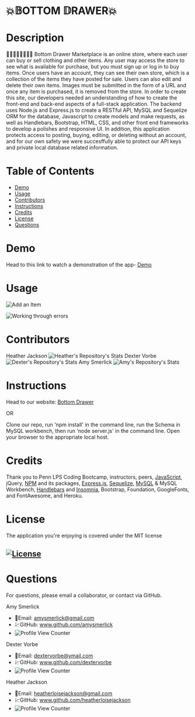 # 💥𝔹OTTOM 𝔻RAWER💥

# Description
👚🥽👗👖👔🥾👠👜
Bottom Drawer Marketplace is an online store, where each user can buy or sell clothing and other items. Any user may access the store to see what is available for purchase, but you must sign up or log in to buy items. Once users have an account, they can see their own store, which is a collection of the items they have posted for sale. Users can also edit and delete their own items. Images must be submitted in the form of a URL and once any item is purchased, it is removed from the store. In order to create this site, our developers needed an understanding of how to create the front-end and back-end aspects of a full-stack application. The backend uses Node.js and Express.js to create a RESTful API, MySQL and Sequelize ORM for the database, Javascript to create models and make requests, as well as Handlebars, Bootstrap, HTML, CSS, and other front end frameworks to develop a polishes and responsive UI. In addition, this application protects access to posting, buying, editing, or deleting without an account, and for our own safety we were succesffully able to protect our API keys and private local database related information.

 # Table of Contents
 * [Demo](#demo)
 * [Usage](#usage)
 * [Contributors](#contributors)
 * [Instructions](#instructions)
 * [Credits](#credits)
 * [License](#license)
 * [Questions](#questions)

# Demo
Head to this link to watch a demonstration of the app- [Demo]()

# Usage

![Add an Item](https://user-images.githubusercontent.com/77814900/122253194-f1fadd80-ce99-11eb-90cc-253d58d5fdc1.png)



![Working through errors](https://user-images.githubusercontent.com/77814900/122219207-33c95b00-ce7d-11eb-9e99-3b1cfd44442d.png)

# Contributors
Heather Jackson 
![Heather's Repository's Stats](https://github-readme-stats.vercel.app/api/top-langs/?username=heatherloisejackson&theme=blue-green)
Dexter Vorbe
![Dexter's Repository's Stats](https://github-readme-stats.vercel.app/api/top-langs/?username=dextervorbe&theme=blue-green)
Amy Smerlick
![Amy's Repository's Stats](https://github-readme-stats.vercel.app/api/top-langs/?username=amysmerlick&theme=blue-green)

# Instructions
Head to our website: [Bottom Drawer](https://bottomdrawermarketplace.herokuapp.com/)

OR

Clone our repo, run 'npm install' in the command line, run the Schema in MySQL workbench, then run 'node server.js' in the command line. Open your browser to the appropriate local host. 

# Credits
Thank you to Penn LPS Coding Bootcamp, instructors, peers, [JavaScript](https://www.javascript.com/), jQuery, [NPM](https://www.npmjs.com/) and its packages, [Express.js](https://expressjs.com/), [Sequelize](https://sequelize.org/), [MySQL](https://www.mysql.com/) & MySQL Workbench, [Handlebars](https://handlebarsjs.com/) and [Insomnia](https://insomnia.rest/), Bootstrap, Foundation, GoogleFonts, and FontAwesome, and Heroku.

# License
The application you're enjoying is covered under the MIT license
## [![License](https://img.shields.io/badge/License-MIT%202.0-blue.svg)](https://opensource.org/licenses/MIT)

# Questions
For questions, please email a collaborator, or contact via GitHub.

Amy Smerlick
* 📧Email: amysmerlick@gmail.com
* 💹GitHub: www.github.com/amysmerlick
* ![Profile View Counter](https://komarev.com/ghpvc/?username=amysmerlick)

Dexter Vorbe
* 📧Email: dextervorbe@ymail.com
* 💹GitHub: www.github.com/dextervorbe
* ![Profile View Counter](https://komarev.com/ghpvc/?username=dextervorbe)

Heather Jackson
* 📧Email: heatherloisejackson@gmail.com
* 💹GitHub: www.github.com/heatherloisejackson
* ![Profile View Counter](https://komarev.com/ghpvc/?username=heatherloisejacson)
